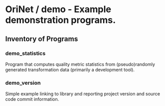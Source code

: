 # OriNet / demo - Example demonstration programs.


## Inventory of Programs

### demo_statistics

Program that computes quality metric statistics from (pseudo)randomly
generated transformation data (primarily a development tool).

### demo_version

Simple example linking to library and reporting project version and
source code commit information.


